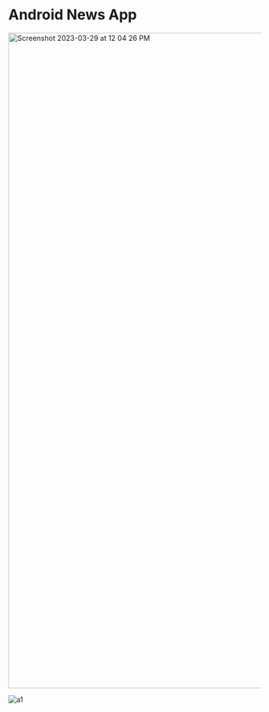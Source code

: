 # Android News App

<img width="1305" alt="Screenshot 2023-03-29 at 12 04 26 PM" src="https://user-images.githubusercontent.com/31673628/228582519-0da33125-4b2a-4e01-a8ee-b2e1c27284b6.png">

![a1](https://user-images.githubusercontent.com/31673628/228582896-92cd2038-a316-4009-8c1a-62adf2c7ef5b.jpeg)
